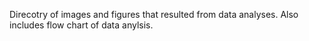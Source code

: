 Direcotry of images and figures that resulted from data analyses. Also includes flow chart of data anylsis. 
